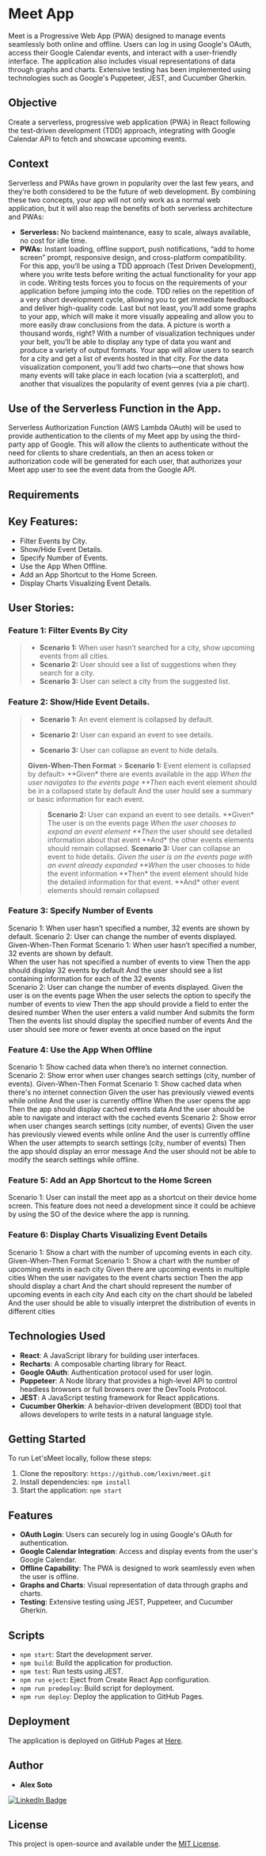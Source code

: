 # Meet App

Meet is a Progressive Web App (PWA) designed to manage events seamlessly both online and offline. Users can log in using Google's OAuth, access their Google Calendar events, and interact with a user-friendly interface. The application also includes visual representations of data through graphs and charts. Extensive testing has been implemented using technologies such as Google's Puppeteer, JEST, and Cucumber Gherkin.

## Objective

Create a serverless, progressive web application (PWA) in React following the test-driven development (TDD) approach, integrating with Google Calendar API to fetch and showcase upcoming events.

## Context

Serverless and PWAs have grown in popularity over the last few years, and they’re both considered to be the future of web development. By combining these two concepts, your app will not only work as a normal web application, but it will also reap the benefits of both serverless architecture and PWAs:

- **Serverless:** No backend maintenance, easy to scale, always available, no cost for idle time.
- **PWAs:** Instant loading, offline support, push notifications, “add to home screen” prompt,
  responsive design, and cross-platform compatibility.
  For this app, you’ll be using a TDD approach (Test Driven Development), where you write tests before writing the actual functionality for your app in code. Writing tests forces you to focus on the requirements of your application before jumping into the code. TDD relies on the repetition of a very short development cycle, allowing you to get immediate feedback and deliver high-quality code. Last but not least, you’ll add some graphs to your app, which will make it more visually appealing and allow you to more easily draw conclusions from the data. A picture is worth a thousand words, right? With a number of visualization techniques under your belt, you’ll be able to display any type of data
  you want and produce a variety of output formats. Your app will allow users to search for a city and get a list of events hosted in that city. For the data visualization component, you’ll add two charts—one that shows how many events will take place in each location (via a scatterplot), and another that visualizes the popularity of event genres (via a pie chart).

## Use of the Serverless Function in the App.

Serverless Authorization Function (AWS Lambda OAuth) will be used to provide authentication to the clients of my Meet app by using the third-party app of Google. This will allow the clients to authenticate without the need for clients to share credentials, an then an acess token or authorization code will be generated for each user, that authorizes your Meet app user to see the event data from the Google API.

## Requirements

## Key Features:

- Filter Events by City.
- Show/Hide Event Details.
- Specify Number of Events.
- Use the App When Offline.
- Add an App Shortcut to the Home Screen.
- Display Charts Visualizing Event Details.

## User Stories:

### Feature 1: Filter Events By City

> - **Scenario 1:** When user hasn’t searched for a city, show upcoming events from all cities.
> - **Scenario 2:** User should see a list of suggestions when they search for a city.
> - **Scenario 3:** User can select a city from the suggested list.

### Feature 2: Show/Hide Event Details.

> - **Scenario 1:** An event element is collapsed by default.
>
> - **Scenario 2:** User can expand an event to see details.
>
> - **Scenario 3:** User can collapse an event to hide details.
>
> **Given-When-Then Format** >
> **Scenario 1:** Event element is collapsed by default>
> **Given\* there are events available in the app
> **When* the user navigates to the events page
> \*\*Then* each event element should be in a collapsed state by default And the user hould see a summary or basic information for each event.
>
> > **Scenario 2:** User can expand an event to see details.
> > **Given\* The user is on the events page
> > **When* the user chooses to expand an event element
> > \*\*Then* the user should see detailed information about that event
> > **And\* the other events elements should remain collapsed.
> > **Scenario 3:** User can collapse an event to hide details.
> > **Given* the user is on the events page with an event already expanded
> > \*\*When* the user chooses to hide the event information
> > **Then\* the event element should hide the detailed information for that event.
> > **And\* other event elements should remain collapsed

### Feature 3: Specify Number of Events

Scenario 1: When user hasn’t specified a number, 32 events are shown by default.
Scenario 2: User can change the number of events displayed.
Given-When-Then Format
Scenario 1: When user hasn’t specified a number, 32 events are shown by default.  
When the user has not specified a number of events to view
Then the app should display 32 events by default
And the user should see a list containing information for each of the 32 events  
Scenario 2: User can change the number of events displayed.
Given the user is on the events page
When the user selects the option to specify the number of events to view
Then the app should provide a field to enter the desired number
When the user enters a valid number
And submits the form
Then the events list should display the specified number of events
And the user should see more or fewer events at once based on the input

### Feature 4: Use the App When Offline

Scenario 1: Show cached data when there’s no internet connection.
Scenario 2: Show error when user changes search settings (city, number of events).
Given-When-Then Format
Scenario 1: Show cached data when there's no internet connection
Given the user has previously viewed events while online
And the user is currently offline
When the user opens the app
Then the app should display cached events data
And the user should be able to navigate and interact with the cached events
Scenario 2: Show error when user changes search settings (city number, of events)
Given the user has previously viewed events while online
And the user is currently offline
When the user attempts to search settings (city, number of events)
Then the app should display an error message
And the user should not be able to modify the search settings while offline.

### Feature 5: Add an App Shortcut to the Home Screen

Scenario 1: User can install the meet app as a shortcut on their device home screen.
This feature does not need a development since it could be achieve by using the SO of the device where the app is running.

### Feature 6: Display Charts Visualizing Event Details

Scenario 1: Show a chart with the number of upcoming events in each city.
Given-When-Then Format
Scenario 1: Show a chart with the number of upcoming events in each city
Given there are upcoming events in multiple cities
When the user navigates to the event charts section
Then the app should display a chart
And the chart should represent the number of upcoming events in each city
And each city on the chart should be labeled
And the user should be able to visually interpret the distribution of events in different cities

## Technologies Used

- **React**: A JavaScript library for building user interfaces.
- **Recharts**: A composable charting library for React.
- **Google OAuth**: Authentication protocol used for user login.
- **Puppeteer**: A Node library that provides a high-level API to control headless browsers or full browsers over the DevTools Protocol.
- **JEST**: A JavaScript testing framework for React applications.
- **Cucumber Gherkin**: A behavior-driven development (BDD) tool that allows developers to write tests in a natural language style.

## Getting Started

To run Let'sMeet locally, follow these steps:

1. Clone the repository: `https://github.com/lexivn/meet.git`
2. Install dependencies: `npm install`
3. Start the application: `npm start`

## Features

- **OAuth Login**: Users can securely log in using Google's OAuth for authentication.
- **Google Calendar Integration**: Access and display events from the user's Google Calendar.
- **Offline Capability**: The PWA is designed to work seamlessly even when the user is offline.
- **Graphs and Charts**: Visual representation of data through graphs and charts.
- **Testing**: Extensive testing using JEST, Puppeteer, and Cucumber Gherkin.

## Scripts

- `npm start`: Start the development server.
- `npm build`: Build the application for production.
- `npm test`: Run tests using JEST.
- `npm run eject`: Eject from Create React App configuration.
- `npm run predeploy`: Build script for deployment.
- `npm run deploy`: Deploy the application to GitHub Pages.

## Deployment

The application is deployed on GitHub Pages at [Here](https://lexivn.github.io/meet).

## Author

- **Alex Soto**
<div id="badges">
  <a href="https://www.linkedin.com/in/alexisedson/">
    <img src="https://img.shields.io/badge/LinkedIn-blue?style=for-the-badge&logo=linkedin&logoColor=white" alt="LinkedIn Badge"/>
  </a>
</div>

## License

This project is open-source and available under the [MIT License](LICENSE).
